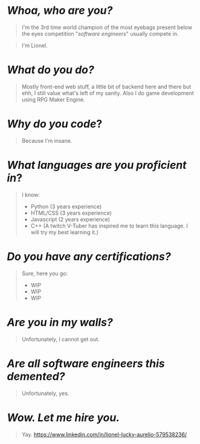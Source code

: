 # *Whoa, who are you?*
>I'm the 3rd time world champion of the most eyebags present below the eyes competition "*software engineers*" usually compete in.

>I'm Lionel.

# *What do **you** do?*
>Mostly front-end web stuff, a little bit of backend here and there but ehh, I still value what's left of my sanity.
>Also I do game development using RPG Maker Engine.

# *Why do **you** code*?
>Because I'm insane.

# *What languages are you proficient in*?
>I know:
> - Python (3 years experience)
> - HTML/CSS (3 years experience)
> - Javascript (2 years experience)
> - C++ (A twitch V-Tuber has inspired me to learn this language. I will try my best learning it.)

# *Do you have any certifications?*
>Sure, here you go:
> - WIP
> - WIP
> - WIP

# *Are you in my walls?*
>Unfortunately, I cannot get out.

# *Are all software engineers this demented?*
>Unfortunately, yes.

# *Wow. Let me hire you.*
>Yay.
>https://www.linkedin.com/in/lionel-lucky-aurelio-579538236/
<!---
Lionellucky/Lionellucky is a ✨ special ✨ repository because its `README.md` (this file) appears on your GitHub profile.
You can click the Preview link to take a look at your changes.
--->
